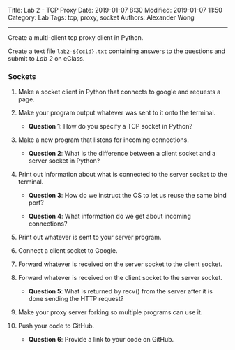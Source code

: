 Title: Lab 2 - TCP Proxy
Date: 2019-01-07 8:30
Modified: 2019-01-07 11:50
Category: Lab
Tags: tcp, proxy, socket
Authors: Alexander Wong

----

Create a multi-client tcp proxy client in Python.

Create a text file `lab2-${ccid}.txt` containing answers to the questions and submit to *Lab 2* on eClass.

### Sockets

1. Make a socket client in Python that connects to google and requests a page.

2. Make your program output whatever was sent to it onto the terminal.

    * **Question 1**: How do you specify a TCP socket in Python?

3. Make a new program that listens for incoming connections.

    * **Question 2**: What is the difference between a client socket and a server socket in Python?

4. Print out information about what is connected to the server socket to the terminal.

    * **Question 3**: How do we instruct the OS to let us reuse the same bind port?

    * **Question 4**: What information do we get about incoming connections?

5. Print out whatever is sent to your server program.

6. Connect a client socket to Google.

7. Forward whatever is received on the server socket to the client socket.

8. Forward whatever is received on the client socket to the server socket.

    * **Question 5**: What is returned by recv() from the server after it is done sending the HTTP request?

9. Make your proxy server forking so multiple programs can use it.

10. Push your code to GitHub.

    * **Question 6**: Provide a link to your code on GitHub.

